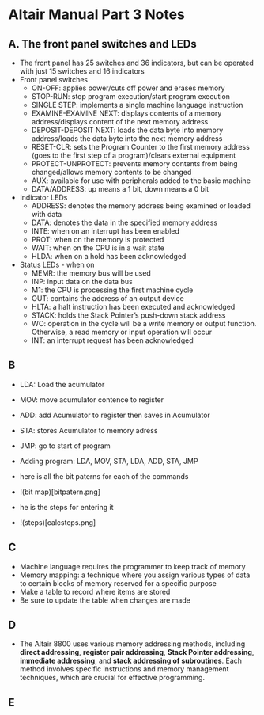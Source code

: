 # Altair Manual Part 3 Notes
## A. The front panel switches and LEDs
- The front panel has 25 switches and 36 indicators, but can be operated with  just 15 switches and 16 indicators
- Front panel switches
  - ON-OFF: applies power/cuts off power and erases memory
  - STOP-RUN: stop program execution/start program execution
  - SINGLE STEP: implements a single machine language instruction
  - EXAMINE-EXAMINE NEXT: displays contents of a memory address/displays content of the next memory address
  - DEPOSIT-DEPOSIT NEXT: loads the data byte into memory address/loads the data byte into the next memory address
  - RESET-CLR: sets the Program Counter to the first memory address (goes to the first step of a program)/clears external equipment
  - PROTECT-UNPROTECT: prevents memory contents from being changed/allows memory contents to be changed
  - AUX: available for use with peripherals added to the basic machine
  - DATA/ADDRESS: up means a 1 bit, down means a 0 bit
- Indicator LEDs
  - ADDRESS: denotes the memory address being examined or loaded with data
  - DATA: denotes the data in the specified memory address
  - INTE: when on an interrupt has been enabled
  - PROT: when on the memory is protected
  - WAIT: when on the CPU is in a wait state
  - HLDA: when on a hold has been acknowledged
- Status LEDs - when on
  - MEMR: the memory bus will be used
  - INP: input data on the data bus
  - M1: the CPU is processing the first machine cycle
  - OUT: contains the address of an output device
  - HLTA: a halt instruction has been executed and acknowledged
  - STACK: holds the Stack Pointer’s push-down stack address
  - WO: operation in the cycle will be a write memory or output function. Otherwise, a read memory or input operation will occur
  - INT: an interrupt request has been acknowledged
## B
- LDA: Load the acumulator
- MOV: move acumulator contence to register
- ADD: add Acumulator to register then saves in Acumulator
- STA: stores Acumulator to memory adress
- JMP: go to start of program
- Adding program: LDA, MOV, STA, LDA, ADD, STA, JMP

- here is all the bit paterns for each of the commands
- !(bit map)[bitpatern.png]

- he is the steps for entering it
- !(steps)[calcsteps.png]

## C
- Machine language requires the programmer to keep track of memory
- Memory mapping: a technique where you assign various types of data to certain blocks of memory reserved for a specific purpose
- Make a table to record where items are stored
- Be sure to update the table when changes are made
## D
- The Altair 8800 uses various memory addressing methods, including **direct addressing**, **register pair addressing**, **Stack Pointer addressing**, **immediate addressing**, and **stack addressing of subroutines**. Each method involves specific instructions and memory management techniques, which are crucial for effective programming.
## E
